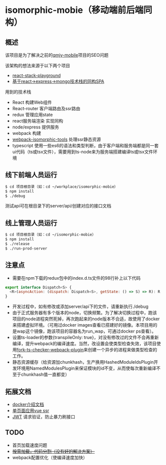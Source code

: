# isomorphic-mobie（移动端前后端同构）

## 概述

该项目是为了解决之前的[qmjy-mobile](http://121.41.5.131:3000/x-bird/qmjy-mobile '全民教育移动端')项目的SEO问题

该架构的想法来源于以下两个项目
* [react-stack-playground](https://github.com/smashercosmo/react-stack-playground)
* [基于react->express->mongo技术栈的同构SPA](https://github.com/laoqiren/isomorphic-redux-CNode)

用到的技术栈
* React 构建Web组件
* React-router 客户端路由及ssr路由
* redux 管理应用state
* react服务端渲染 实现同构
* node/express 提供服务
* webpack 构建
* [webpack-isomorphic-tools](https://github.com/halt-hammerzeit/webpack-isomorphic-tools) 处理ssr静态资源
* typescript 使用一些es6的语法和类型判断，由于客户端和服务端都是同一套ui代码（ts或tsx文件），需要用到ts-node来为服务端搭建编译ts或tsx文件环境

## 线下前端人员运行

```bash
$ cd 项目根目录（如：cd ~/workplace/isomorphic-mobie）
$ npm install
$ ./debug
```

测试api可在根目录下的server/api/创建对应的接口文档

## 线上管理人员运行

```bash
$ cd 项目根目录（如：cd ~/isomorphic-mobie）
$ npm install
$ ./release 
$ ./run-prod-server
```

## 注意点
* 需要在npm下载的redux包中的index.d.ts文件的98行补上以下代码

```javascript
export interface Dispatch<S> {
  <R>(asyncAction: (dispatch: Dispatch<S>, getState: () => S) => R): R;
}
```

* 开发过程中，如有修改或添加server/api下的文件，请重新执行./debug
* 由于正式服务器有多个版本的node，切换频繁。为了解决切换过程中，跑该项目的node进程突然死掉，再次跑起来的node版本不合适，故使用了docker来搭建虚拟环境。（可用过docker images查看已搭建好的镜像。本项目用的是wap这个镜像，跑该项目的容器名为run_wap，可通过docker ps查看）。
* 设置ts-loader的参数{transpileOnly: true}，对没有修改过的文件不会再重新编译，提升webpack的编译速度。当然，改设置会使类型检查失效，该项目使用[fork-ts-checker-webpack-plugin](https://github.com/Realytics/fork-ts-checker-webpack-plugin)来创建一个异步的进程来做类型检查的工作。
* 静态资源缓存（给资源加chunkhash，生产换用HashedModuleIdsPlugin开发环境用NamedModulesPlugin来保证模块的id不变，从而使每次重新编译不至于chunkhash值一直都变）

## 拓展文档
* [docker介绍文档](https://www.gitbook.com/book/yeasy/docker_practice 'Docker — 从入门到实践')
* [单页面应用vue ssr](https://zhuanlan.zhihu.com/p/27213057 '如何用 Vue 构建大型单页面应用')
* [JWT](https://github.com/hokaccha/node-jwt-simple) 请求验证，防止暴力刷接口

## TODO
* 首页加载速度问题
* [~~按需加载，代码分割（没有好的解决方案）~~](https://github.com/ReactTraining/react-router/blob/master/packages/react-router-dom/docs/guides/code-splitting.md)
* webpack配置优化（使编译速度加快）